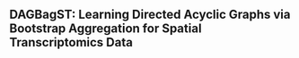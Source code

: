 ## DAGBagST: Learning Directed Acyclic Graphs via Bootstrap Aggregation for Spatial Transcriptomics Data

